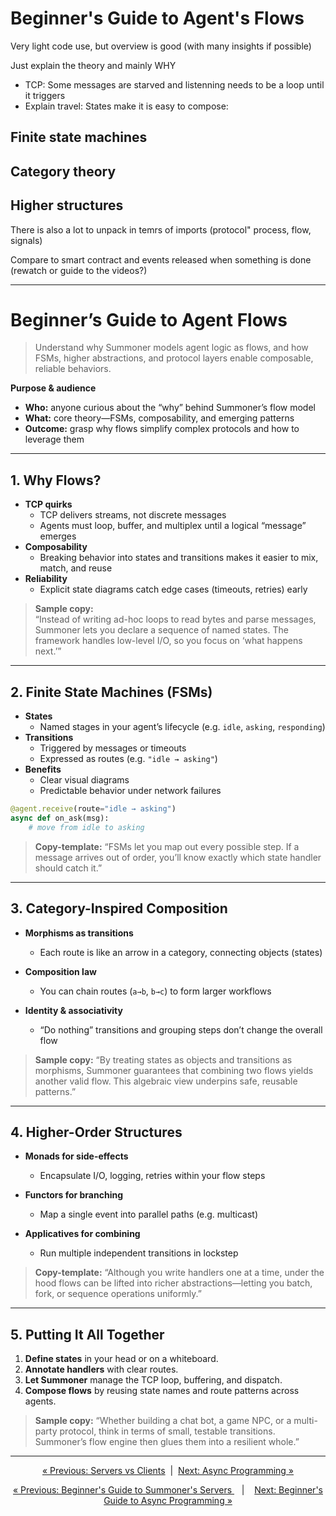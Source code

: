 # Beginner's Guide to Agent's Flows

Very light code use, but overview is good (with many insights if possible)

Just explain the theory and mainly WHY
- TCP: Some messages are starved and listenning needs to be a loop until it triggers
- Explain travel: States make it is easy to compose: 

## Finite state machines 


## Category theory


## Higher structures



There is also a lot to unpack in temrs of imports (protocol" process, flow, signals)


Compare to smart contract and events released when something is done (rewatch or guide to the videos?)

------------


# Beginner’s Guide to Agent Flows

> Understand why Summoner models agent logic as flows, and how FSMs, higher abstractions, and protocol layers enable composable, reliable behaviors.

**Purpose & audience**  
- **Who:** anyone curious about the “why” behind Summoner’s flow model  
- **What:** core theory—FSMs, composability, and emerging patterns  
- **Outcome:** grasp why flows simplify complex protocols and how to leverage them  

---

## 1. Why Flows?

- **TCP quirks**  
  - TCP delivers streams, not discrete messages  
  - Agents must loop, buffer, and multiplex until a logical “message” emerges  
- **Composability**  
  - Breaking behavior into states and transitions makes it easier to mix, match, and reuse  
- **Reliability**  
  - Explicit state diagrams catch edge cases (timeouts, retries) early  

> **Sample copy:**  
> “Instead of writing ad-hoc loops to read bytes and parse messages, Summoner lets you declare a sequence of named states. The framework handles low-level I/O, so you focus on ‘what happens next.’”

---

## 2. Finite State Machines (FSMs)

- **States**  
  - Named stages in your agent’s lifecycle (e.g. `idle`, `asking`, `responding`)  
- **Transitions**  
  - Triggered by messages or timeouts  
  - Expressed as routes (e.g. `"idle → asking"`)  
- **Benefits**  
  - Clear visual diagrams  
  - Predictable behavior under network failures  

```python
@agent.receive(route="idle → asking")
async def on_ask(msg):
    # move from idle to asking
````

> **Copy-template:**
> “FSMs let you map out every possible step. If a message arrives out of order, you’ll know exactly which state handler should catch it.”

---

## 3. Category-Inspired Composition

* **Morphisms as transitions**

  * Each route is like an arrow in a category, connecting objects (states)
* **Composition law**

  * You can chain routes (`a→b`, `b→c`) to form larger workflows
* **Identity & associativity**

  * “Do nothing” transitions and grouping steps don’t change the overall flow

> **Sample copy:**
> “By treating states as objects and transitions as morphisms, Summoner guarantees that combining two flows yields another valid flow. This algebraic view underpins safe, reusable patterns.”

---

## 4. Higher-Order Structures

* **Monads for side-effects**

  * Encapsulate I/O, logging, retries within your flow steps
* **Functors for branching**

  * Map a single event into parallel paths (e.g. multicast)
* **Applicatives for combining**

  * Run multiple independent transitions in lockstep

> **Copy-template:**
> “Although you write handlers one at a time, under the hood flows can be lifted into richer abstractions—letting you batch, fork, or sequence operations uniformly.”

---

## 5. Putting It All Together

1. **Define states** in your head or on a whiteboard.
2. **Annotate handlers** with clear routes.
3. **Let Summoner** manage the TCP loop, buffering, and dispatch.
4. **Compose flows** by reusing state names and route patterns across agents.

> **Sample copy:**
> “Whether building a chat bot, a game NPC, or a multi-party protocol, think in terms of small, testable transitions. Summoner’s flow engine then glues them into a resilient whole.”

---

<p align="center">
  <a href="begin_server.md">&laquo; Previous: Servers vs Clients</a>
  &nbsp;|&nbsp;
  <a href="begin_async.md">Next: Async Programming &raquo;</a>
</p>



<p align="center">
  <a href="begin_server.md">&laquo; Previous: Beginner's Guide to Summoner's Servers </a> &nbsp;&nbsp;&nbsp;|&nbsp;&nbsp;&nbsp; <a href="begin_async.md">Next: Beginner's Guide to Async Programming &raquo;</a>
</p>